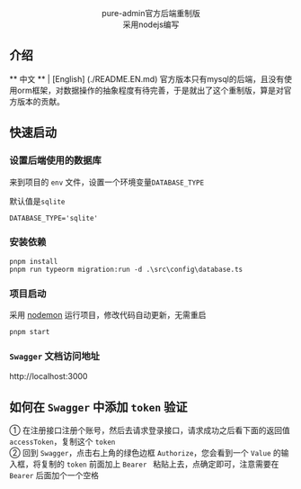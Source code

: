<p align="center">
pure-admin官方后端重制版
<br />
采用nodejs编写
</p>

## 介绍

** 中文 ** | [English] (./README.EN.md)
官方版本只有mysql的后端，且没有使用orm框架，对数据操作的抽象程度有待完善，于是就出了这个重制版，算是对官方版本的贡献。


## 快速启动
### 设置后端使用的数据库

来到项目的 `env` 文件，设置一个环境变量`DATABASE_TYPE`

默认值是`sqlite`
```
DATABASE_TYPE='sqlite'
```
### 安装依赖

```
pnpm install
pnpm run typeorm migration:run -d .\src\config\database.ts
```

### 项目启动

采用 [nodemon](https://github.com/remy/nodemon) 运行项目，修改代码自动更新，无需重启

```
pnpm start
```

### `Swagger` 文档访问地址

http://localhost:3000

## 如何在 `Swagger` 中添加 `token` 验证

① 在注册接口注册个账号，然后去请求登录接口，请求成功之后看下面的返回值 `accessToken`，复制这个 `token`  
② 回到 `Swagger`，点击右上角的绿色边框 `Authorize`，您会看到一个 `Value` 的输入框，将复制的 `token` 前面加上 `Bearer ` 粘贴上去，点确定即可，注意需要在 `Bearer` 后面加个一个空格
